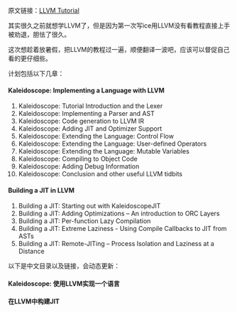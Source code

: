原文链接：[LLVM Tutorial](https://llvm.org/docs/tutorial/index.html)

其实很久之前就想学LLVM了，但是因为第一次写ice用LLVM没有看教程直接上手被劝退，胆怯了很久。

这次想趁着放暑假，把LLVM的教程过一遍，顺便翻译一波吧，应该可以督促自己看的更仔细些。

计划包括以下几章：

#### Kaleidoscope: Implementing a Language with LLVM

1. Kaleidoscope: Tutorial Introduction and the Lexer
2. Kaleidoscope: Implementing a Parser and AST
3. Kaleidoscope: Code generation to LLVM IR
4. Kaleidoscope: Adding JIT and Optimizer Support
5. Kaleidoscope: Extending the Language: Control Flow
6. Kaleidoscope: Extending the Language: User-defined Operators
7. Kaleidoscope: Extending the Language: Mutable Variables
8. Kaleidoscope: Compiling to Object Code
9. Kaleidoscope: Adding Debug Information
10. Kaleidoscope: Conclusion and other useful LLVM tidbits

#### Building a JIT in LLVM

1. Building a JIT: Starting out with KaleidoscopeJIT
2. Building a JIT: Adding Optimizations – An introduction to ORC Layers
3. Building a JIT: Per-function Lazy Compilation
4. Building a JIT: Extreme Laziness - Using Compile Callbacks to JIT from ASTs
5. Building a JIT: Remote-JITing – Process Isolation and Laziness at a Distance

以下是中文目录以及链接，会动态更新：

#### Kaleidoscope: 使用LLVM实现一个语言

#### 在LLVM中构建JIT

